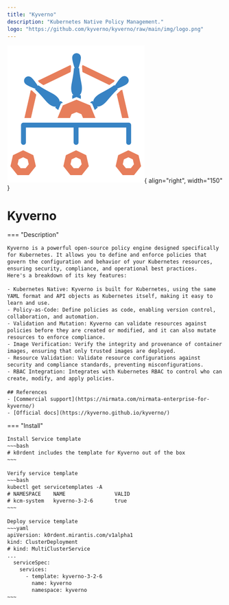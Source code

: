 ```yaml
---
title: "Kyverno"
description: "Kubernetes Native Policy Management."
logo: "https://github.com/kyverno/kyverno/raw/main/img/logo.png"
---
```

![logo](https://github.com/kyverno/kyverno/raw/main/img/logo.png){ align="right", width="150" }
# Kyverno

=== "Description"

    Kyverno is a powerful open-source policy engine designed specifically for Kubernetes. It allows you to define and enforce policies that govern the configuration and behavior of your Kubernetes resources, ensuring security, compliance, and operational best practices. 
    Here's a breakdown of its key features:

    - Kubernetes Native: Kyverno is built for Kubernetes, using the same YAML format and API objects as Kubernetes itself, making it easy to learn and use.
    - Policy-as-Code: Define policies as code, enabling version control, collaboration, and automation. 
    - Validation and Mutation: Kyverno can validate resources against policies before they are created or modified, and it can also mutate resources to enforce compliance. 
    - Image Verification: Verify the integrity and provenance of container images, ensuring that only trusted images are deployed. 
    - Resource Validation: Validate resource configurations against security and compliance standards, preventing misconfigurations. 
    - RBAC Integration: Integrates with Kubernetes RBAC to control who can create, modify, and apply policies.

    ## References
    - [Commercial support](https://nirmata.com/nirmata-enterprise-for-kyverno/)
    - [Official docs](https://kyverno.github.io/kyverno/)

=== "Install"

    Install Service template
    ~~~bash
    # k0rdent includes the template for Kyverno out of the box
    ~~~

    Verify service template
    ~~~bash
    kubectl get servicetemplates -A
    # NAMESPACE    NAME                VALID
    # kcm-system   kyverno-3-2-6       true
    ~~~

    Deploy service template
    ~~~yaml
    apiVersion: k0rdent.mirantis.com/v1alpha1
    kind: ClusterDeployment
    # kind: MultiClusterService
    ...
      serviceSpec:
        services:
          - template: kyverno-3-2-6
            name: kyverno
            namespace: kyverno
    ~~~
